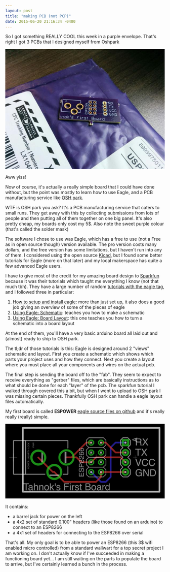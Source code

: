 ```yaml
---
layout: post
title: "making PCB (not PCP)"
date: 2015-06-20 21:16:34 -0400
---
```


So I got something REALLY COOL this week in a purple envelope.
That's right I got 3 PCBs that I designed myself from Oshpark

![](../images/first_pcbs.jpg)

Aww yiss!

Now of course, it's actually a really simple board that I could have done without, but the point was mostly to learn how to use Eagle,
and a PCB manufacturing service like [OSH park](https://oshpark.com/).

WTF is OSH park you ask?
It's a PCB manufacturing service that caters to small runs.
They get away with this by collecting submissions from lots of people and then putting all of them together on one big panel.
It's also pretty cheap, my boards only cost my 5$.
Also note the sweet purple colour (that's called the solder mask)

The software I chose to use was Eagle, which has a free to use (not a Free as in open source though) version available.
The pro version costs many dollars, and the free version has some limitations, but I haven't run into any of them.
I considered using the open source [Kicad](http://www.kicad-pcb.org/display/KICAD/KiCad+EDA+Software+Suite), but I found some better tutorials for Eagle (more on that later) and my local makerspace has quite a few advanced Eagle users.

I have to give most of the credit for my amazing board design to [Sparkfun](http://sparkfun.com/) because it was their tutorials which taught me everything I know (not that much tbh). They have a large number of random [tutorials with the eagle tag](https://learn.sparkfun.com/tutorials/tags/eagle), and I followed three in particular:

 1. [How to setup and install eagle](https://learn.sparkfun.com/tutorials/how-to-install-and-setup-eagle): more than just set up, it also does a good job giving an overview of some of the pieces of eagle
 2. [Using Eagle: Schematic](https://learn.sparkfun.com/tutorials/using-eagle-schematic): teaches you how to make a schematic
 3. [Using Eagle: Board Layout](https://learn.sparkfun.com/tutorials/using-eagle-board-layout): this one teaches you how to turn a schematic into a board layout

At the end of them, you'll have a very basic arduino board all laid out and (almost) ready to ship to OSH park.

The tl;dr of those tutorials is this: Eagle is designed around 2 "views" schematic and layout.
First you create a schematic which shows which parts your project uses and how they connect.
Next you create a layout where you must place all your components and wires on the actual pcb.

The final step is sending the board off to the "fab".
They seem to expect to receive everything as "gerber" files, which are basically instructions as to what should be done for each "layer" of the pcb.
The sparkfun tutorial I walked through covered this a bit, but when I went to upload to OSH park I was missing certain pieces.
Thankfully OSH park can handle a eagle layout files automatically.

My first board is called **ESPOWER** [eagle source files on github](https://github.com/tahnok/espower) and it's really really (really) simple.

![](../images/first_pcb_schematic.png)

It contains:

 - a barrel jack for power on the left
 - a 4x2 set of standard 0.100" headers (like those found on an arduino) to connect to an ESP8266
 - a 4x1 set of headers for connecting to the ESP8266 over serial

That's all.
My only goal is to be able to power an ESP8266 (this 3$ wifi enabled micro controlled) from a standard wallwart for a top secret project I am working on.
I don't actually know if I've succeeded in making a functioning board yet...
I am still waiting on the parts to populate the board to arrive, but I've certainly learned a bunch in the process.
